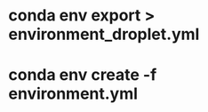 # conda env export > environment_droplet.yml

# conda env create -f environment.yml

<!-- ## To add a new directory for conda envs. (only once)
```
conda config --append envs_dirs /ssd_scratch/cvit/soumyajit/conda_envs
```
## Create env in the new directory.
```
conda create --prefix /ssd_scratch/cvit/soumyajit/conda_envs/SegFormer python=3.7 -y
```
## conda env actiavte
```
conda activate SegFormer
```
## pytorch install
```
conda install pytorch==1.6.0 torchvision==0.7.0 cudatoolkit=10.1.168 -c pytorch
```

**Not sure if needed.**
```
pip install mmcv-full -f https://download.openmmlab.com/mmcv/dist/cu101/torch1.5.0/index.html
git clone https://github.com/open-mmlab/mmsegmentation.git
cd mmsegmentation
pip install -e .
```

```
pip install torchvision==0.8.2
pip install timm==0.3.2
pip install mmcv-full==1.2.7
pip install opencv-python==4.5.1.48
pip install IPython
pip install attr
pip install gdown
```

```
git clone https://github.com/NVlabs/SegFormer.git
cd SegFormer
pip install -e . --user
mkdir Checkpoints
cd Checkpoints
gdown 1je1GL6TXU3U-cZZsUv08ITUkVW4mBPYy
cd ..
```
```
mkdir data
cd data
mkdir ade
cd ade
# https://github.com/open-mmlab/mmsegmentation/blob/master/docs/en/dataset_prepare.md#prepare-datasets
wget http://data.csail.mit.edu/places/ADEchallenge/ADEChallengeData2016.zip
unzip ADEChallengeData2016.zip
wget http://data.csail.mit.edu/places/ADEchallenge/release_test.zip
unzip release_test.zip
cd ..
cd ..
```

```
python tools/test.py local_configs/segformer/B1/segformer.b1.512x512.ade.160k.py /ssd_scratch/cvit/soumyajit/mmsegmentation/SegFormer/Checkpoints/segformer.b0.512x512.ade.160k.pth

``` -->
